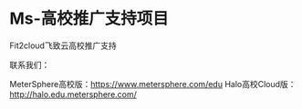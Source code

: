 # Ms-高校推广支持项目

Fit2cloud飞致云高校推广支持

联系我们：

MeterSphere高校版：https://www.metersphere.com/edu
Halo高校Cloud版：http://halo.edu.metersphere.com/
